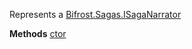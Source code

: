 Represents a [Bifrost.Sagas.ISagaNarrator](Bifrost.Sagas.ISagaNarrator)

**Methods**
[ctor](Bifrost.Sagas.SagaNarrator.ctor)
